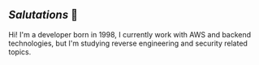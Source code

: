 ## *Salutations* 👋
Hi! I'm a developer born in 1998, I currently work with AWS and backend technologies, but I'm studying reverse engineering and security related topics.

